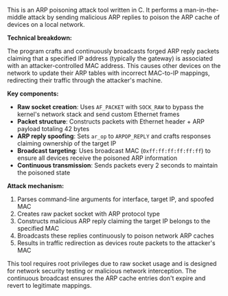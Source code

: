 This is an ARP poisoning attack tool written in C. It performs a man-in-the-middle attack by sending malicious ARP replies to poison the ARP cache of devices on a local network.

**Technical breakdown:**

The program crafts and continuously broadcasts forged ARP reply packets claiming that a specified IP address (typically the gateway) is associated with an attacker-controlled MAC address. This causes other devices on the network to update their ARP tables with incorrect MAC-to-IP mappings, redirecting their traffic through the attacker's machine.

**Key components:**

- **Raw socket creation**: Uses `AF_PACKET` with `SOCK_RAW` to bypass the kernel's network stack and send custom Ethernet frames
- **Packet structure**: Constructs packets with Ethernet header + ARP payload totaling 42 bytes
- **ARP reply spoofing**: Sets `ar_op` to `ARPOP_REPLY` and crafts responses claiming ownership of the target IP
- **Broadcast targeting**: Uses broadcast MAC (`0xff:ff:ff:ff:ff:ff`) to ensure all devices receive the poisoned ARP information
- **Continuous transmission**: Sends packets every 2 seconds to maintain the poisoned state

**Attack mechanism:**

1. Parses command-line arguments for interface, target IP, and spoofed MAC
2. Creates raw packet socket with ARP protocol type
3. Constructs malicious ARP reply claiming the target IP belongs to the specified MAC
4. Broadcasts these replies continuously to poison network ARP caches
5. Results in traffic redirection as devices route packets to the attacker's MAC

This tool requires root privileges due to raw socket usage and is designed for network security testing or malicious network interception. The continuous broadcast ensures the ARP cache entries don't expire and revert to legitimate mappings.
